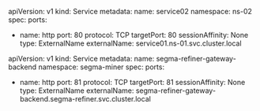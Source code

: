 apiVersion: v1
kind: Service
metadata:
 name: service02
 namespace: ns-02
spec:
 ports:
 - name: http
   port: 80
   protocol: TCP
   targetPort: 80
 sessionAffinity: None
 type: ExternalName
 externalName: service01.ns-01.svc.cluster.local

apiVersion: v1
kind: Service
metadata:
 name: segma-refiner-gateway-backend
 namespace: segma-miner
spec:
 ports:
 - name: http
   port: 81
   protocol: TCP
   targetPort: 81
 sessionAffinity: None
 type: ExternalName
 externalName: segma-refiner-gateway-backend.segma-refiner.svc.cluster.local

 